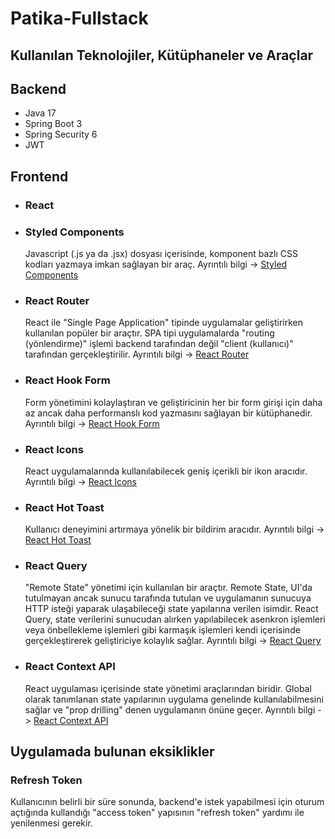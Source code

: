 # Patika-Fullstack

## Kullanılan Teknolojiler, Kütüphaneler ve Araçlar

## Backend
* Java 17
* Spring Boot 3
* Spring Security 6
* JWT

## Frontend
* ### React

* ### Styled Components
  Javascript (.js ya da .jsx) dosyası içerisinde, komponent bazlı CSS kodları yazmaya imkan sağlayan bir araç. Ayrıntılı bilgi -> [Styled Components](https://styled-components.com/)
  
* ### React Router
  React ile "Single Page Application" tipinde uygulamalar geliştirirken kullanılan popüler bir araçtır. SPA tipi uygulamalarda "routing (yönlendirme)" işlemi backend tarafından değil "client (kullanıcı)" tarafından gerçekleştirilir. Ayrıntılı bilgi -> [React Router](https://reactrouter.com/en/main)

* ### React Hook Form
  Form yönetimini kolaylaştıran ve geliştiricinin her bir form girişi için daha az ancak daha performanslı kod yazmasını sağlayan bir kütüphanedir. Ayrıntılı bilgi -> [React Hook Form](https://react-hook-form.com/)
  
* ### React Icons
  React uygulamalarında kullanılabilecek geniş içerikli bir ikon aracıdır. Ayrıntılı bilgi -> [React Icons](https://react-icons.github.io/react-icons/)
  
* ### React Hot Toast
  Kullanıcı deneyimini artırmaya yönelik bir bildirim aracıdır. Ayrıntılı bilgi -> [React Hot Toast](https://react-hot-toast.com/)

* ### React Query
  "Remote State" yönetimi için kullanılan bir araçtır. Remote State, UI'da tutulmayan ancak sunucu tarafında tutulan ve uygulamanın sunucuya HTTP isteği yaparak ulaşabileceği state yapılarına verilen isimdir. React Query, state verilerini sunucudan alırken yapılabilecek asenkron işlemleri veya önbellekleme işlemleri gibi karmaşık işlemleri kendi içerisinde gerçekleştirerek geliştiriciye kolaylık sağlar. Ayrıntılı bilgi -> [React Query](https://tanstack.com/query/v3/)

* ### React Context API
  React uygulaması içerisinde state yönetimi araçlarından biridir. Global olarak tanımlanan state yapılarının uygulama genelinde kullanılabilmesini sağlar ve "prop drilling" denen uygulamanın önüne geçer. Ayrıntılı bilgi -> [React Context API](https://react.dev/reference/react/useContext)

## Uygulamada bulunan eksiklikler
### Refresh Token
Kullanıcının belirli bir süre sonunda, backend'e istek yapabilmesi için oturum açtığında kullandığı "access token" yapısının "refresh token" yardımı ile yenilenmesi gerekir.
